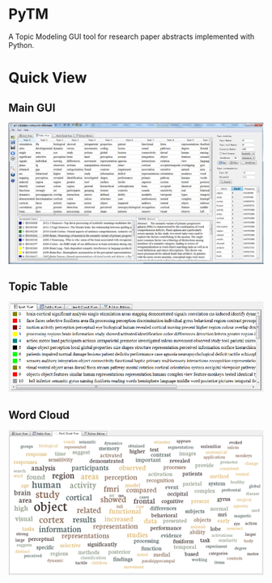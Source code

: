 PyTM
====

A Topic Modeling GUI tool for research paper abstracts implemented with Python.

Quick View
==========
Main GUI
--------
![Main](./main_view.png)

Topic Table
-----------
![Topic Table](./pytm_topic_tab.png)

Word Cloud
-----------
![Topic Table](./pytm_word_cloud.png)
